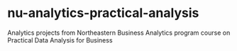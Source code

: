 # nu-analytics-practical-analysis
Analytics projects from Northeastern Business Analytics program course on Practical Data Analysis for Business
